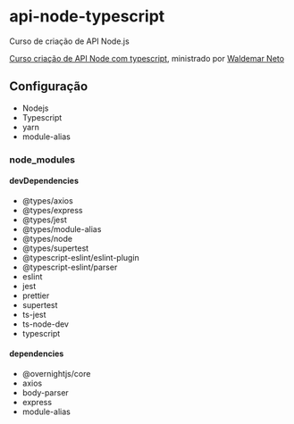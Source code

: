 # api-node-typescript
Curso de criação de API Node.js

[Curso criação de API Node com typescript](https://www.nodejs-typescript-api.com/curso-gratis/), ministrado por [Waldemar Neto](https://www.youtube.com/user/waldemaneto)

## Configuração

- Nodejs
- Typescript
- yarn
- module-alias

### node_modules

#### devDependencies

- @types/axios
- @types/express
- @types/jest
- @types/module-alias
- @types/node
- @types/supertest
- @typescript-eslint/eslint-plugin
- @typescript-eslint/parser
- eslint
- jest
- prettier
- supertest
- ts-jest
- ts-node-dev
- typescript

#### dependencies

- @overnightjs/core
- axios
- body-parser
- express
- module-alias
